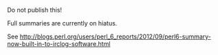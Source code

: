Do not publish this!

Full summaries are currently on hiatus.

See http://blogs.perl.org/users/perl_6_reports/2012/09/perl6-summary-now-built-in-to-irclog-software.html